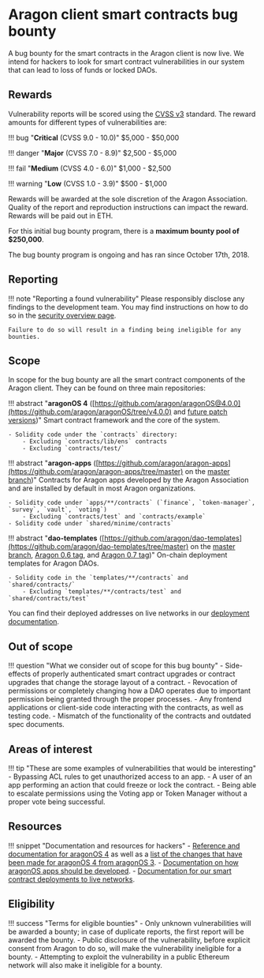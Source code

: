 # Aragon client smart contracts bug bounty

A bug bounty for the smart contracts in the Aragon client is now live. We intend for hackers to look for smart contract vulnerabilities in our system that can lead to loss of funds or locked DAOs.

## Rewards

Vulnerability reports will be scored using the  [CVSS v3](https://www.first.org/cvss/) standard. The reward amounts for different types of vulnerabilities are:

!!! bug "**Critical** (CVSS 9.0 - 10.0)"
    $5,000 - $50,000

!!! danger "**Major** (CVSS 7.0 - 8.9)"
    $2,500 - $5,000

!!! fail "**Medium** (CVSS 4.0 - 6.0)"
    $1,000 - $2,500

!!! warning "**Low** (CVSS 1.0 - 3.9)"
    $500 - $1,000

Rewards will be awarded at the sole discretion of the Aragon Association. Quality of the report and reproduction instructions can impact the reward. Rewards will be paid out in ETH.

For this initial bug bounty program, there is a **maximum bounty pool of $250,000**.

The bug bounty program is ongoing and has ran since October 17th, 2018.

## Reporting

!!! note "Reporting a found vulnerability"
    Please responsibly disclose any findings to the development team. You may find instructions on how to do so in the [security overview page](../).

    Failure to do so will result in a finding being ineligible for any bounties.

## Scope

In scope for the bug bounty are all the smart contract components of the Aragon client. They can be found on three main repositories:

!!! abstract "**aragonOS 4** ([https://github.com/aragon/aragonOS@4.0.0](https://github.com/aragon/aragonOS/tree/v4.0.0) and [future patch versions](https://github.com/aragon/aragonOS/releases))"
    Smart contract framework and the core of the system.

    - Solidity code under the `contracts` directory:
        - Excluding `contracts/lib/ens` contracts
        - Excluding `contracts/test/`

!!! abstract "**aragon-apps** ([https://github.com/aragon/aragon-apps](https://github.com/aragon/aragon-apps/tree/master) on the [master branch](https://github.com/aragon/aragon-apps/tree/master))"
    Contracts for Aragon apps developed by the Aragon Association and are installed by default in most Aragon organizations.

    - Solidity code under `apps/**/contracts` (`finance`, `token-manager`, `survey`, `vault`, `voting`)
        - Excluding `contracts/test` and `contracts/example`
    - Solidity code under `shared/minime/contracts`

!!! abstract "**dao-templates** ([https://github.com/aragon/dao-templates](https://github.com/aragon/dao-templates/tree/master) on the [master branch](https://github.com/aragon/dao-templates/tree/master), [Aragon 0.6 tag](https://github.com/aragon/dao-templates/tree/aragon-v0.6), and [Aragon 0.7 tag](https://github.com/aragon/dao-templates/tree/aragon-v0.7))"
    On-chain deployment templates for Aragon DAOs.

    - Solidity code in the `templates/**/contracts` and `shared/contracts/`
        - Excluding `templates/**/contracts/test` and `shared/contracts/test`

You can find their deployed addresses on live networks in our [deployment documentation](https://github.com/aragon/deployments).

## Out of scope

!!! question "What we consider out of scope for this bug bounty"
    - Side-effects of properly authenticated smart contract upgrades or contract upgrades that change the storage layout of a contract.
    - Revocation of permissions or completely changing how a DAO operates due to important permission being granted through the proper processes.
    - Any frontend applications or client-side code interacting with the contracts, as well as testing code.
    - Mismatch of the functionality of the contracts and outdated spec documents.

## Areas of interest

!!! tip "These are some examples of vulnerabilities that would be interesting"
    - Bypassing ACL rules to get unauthorized access to an app.
    - A user of an app performing an action that could freeze or lock the contract.
    - Being able to escalate permissions using the Voting app or Token Manager without a proper vote being successful.

## Resources

!!! snippet "Documentation and resources for hackers"
    - [Reference and documentation for aragonOS 4](https://hack.aragon.org/docs/aragonos-ref.html) as well as a [list of the changes that have been made for aragonOS 4 from aragonOS 3](https://github.com/aragon/aragonOS/wiki/aragonOS-4:-Updates-to-aragonOS-and-aragon-apps).
    - [Documentation on how aragonOS apps should be developed](https://hack.aragon.org/docs/aragonos-building.html).
    - [Documentation for our smart contract deployments to live networks](https://github.com/aragon/deployments).


## Eligibility

!!! success "Terms for eligible bounties"
    - Only unknown vulnerabilities will be awarded a bounty; in case of duplicate reports, the first report will be awarded the bounty.
    - Public disclosure of the vulnerability, before explicit consent from Aragon to do so, will make the vulnerability ineligible for a bounty.
    - Attempting to exploit the vulnerability in a public Ethereum network will also make it ineligible for a bounty.
